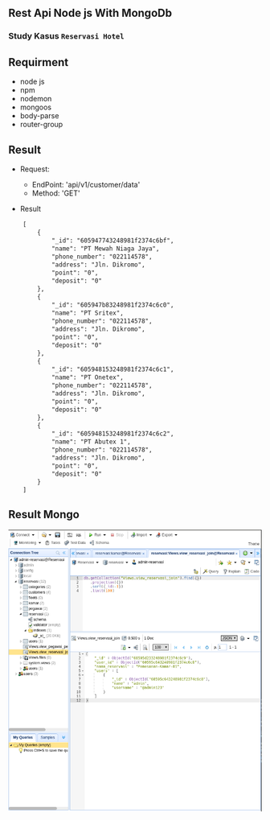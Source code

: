 ## Rest Api Node js With MongoDb
### Study Kasus ```Reservasi Hotel```

## Requirment

- node js
- npm
- nodemon
- mongoos
- body-parse
- router-group

## Result 

- Request:
    - EndPoint: 'api/v1/customer/data'
    - Method: 'GET'

- Result

```
    [
        {
            "_id": "605947743248981f2374c6bf",
            "name": "PT Mewah Niaga Jaya",
            "phone_number": "022114578",
            "address": "Jln. Dikromo",
            "point": "0",
            "deposit": "0"
        },
        {
            "_id": "605947b83248981f2374c6c0",
            "name": "PT Sritex",
            "phone_number": "022114578",
            "address": "Jln. Dikromo",
            "point": "0",
            "deposit": "0"
        },
        {
            "_id": "605948153248981f2374c6c1",
            "name": "PT Onetex",
            "phone_number": "022114578",
            "address": "Jln. Dikromo",
            "point": "0",
            "deposit": "0"
        },
        {
            "_id": "605948153248981f2374c6c2",
            "name": "PT Abutex 1",
            "phone_number": "022114578",
            "address": "Jln. Dikromo",
            "point": "0",
            "deposit": "0"
        }
    ]
```

## Result Mongo

![alt text](https://github.com/Ilyasyasin072/Rest-Api-Node-Mongo/blob/main/public/assets/img/Screenshot%20from%202021-03-23%2013-37-47.png)